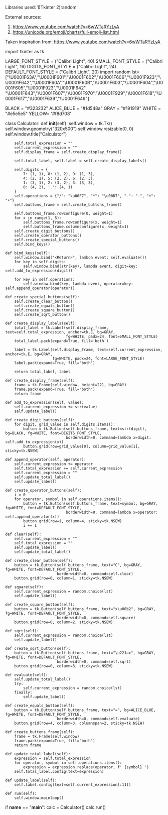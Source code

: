 
Libraries used:
1)Tkinter
2)random

External sources:
1) https://www.youtube.com/watch?v=6wWTaRYzLyA
2) https://unicode.org/emoji/charts/full-emoji-list.html

Taken inspiration from:
 https://www.youtube.com/watch?v=6wWTaRYzLyA
 <!---
pythonprogrammes1403/pythonprogrammes1403 is a ✨ special ✨ repository because its `README.md` (this file) appears on your GitHub profile.
You can click the Preview link to take a look at your changes.
--->


import tkinter as tk

LARGE_FONT_STYLE = ("Calibri Light", 40)
SMALL_FONT_STYLE = ("Calibri Light", 16)
DIGITS_FONT_STYLE = ("Calibri Light", 24)
DEFAULT_FONT_STYLE = ("Calibri Light", 20)
import random
lst=["\U0001F63A","\U0001F601","\U0001F602","\U0001F606","\U0001F923","\U0001F642","\U0001F60A","\U0001F60B","\U0001F603","\U0001F604","\U0001F605","\U0001F923","\U0001F642"\
         "\U0001F643","\U0001F607","\U0001F970","\U0001F929","\U0001F618","\U0001F617","\U0001F639","\U0001F649"]

BLACK = "#323232"
ALICE_BLUE = "#1d548a"
GRAY = "#191919"
WHITE = "#e5e5e5"
YELLOW= '#f8d708'


class Calculator:
    def __init__(self):
        self.window = tk.Tk()
        self.window.geometry("320x500")
        self.window.resizable(0, 0)
        self.window.title("Calculator")

        self.total_expression = ""
        self.current_expression = ""
        self.display_frame = self.create_display_frame()

        self.total_label, self.label = self.create_display_labels()

        self.digits = {
            7: (1, 1), 8: (1, 2), 9: (1, 3),
            4: (2, 1), 5: (2, 2), 6: (2, 3),
            1: (3, 1), 2: (3, 2), 3: (3, 3),
            0: (4, 2), '.': (4, 1)
        }
        self.operations = {"/": "\u00F7", "*": "\u00D7", "-": "-", "+": "+"}
        self.buttons_frame = self.create_buttons_frame()

        self.buttons_frame.rowconfigure(0, weight=1)
        for x in range(1, 5):
            self.buttons_frame.rowconfigure(x, weight=1)
            self.buttons_frame.columnconfigure(x, weight=1)
        self.create_digit_buttons()
        self.create_operator_buttons()
        self.create_special_buttons()
        self.bind_keys()

    def bind_keys(self):
        self.window.bind("<Return>", lambda event: self.evaluate())
        for key in self.digits:
            self.window.bind(str(key), lambda event, digit=key: self.add_to_expression(digit))

        for key in self.operations:
            self.window.bind(key, lambda event, operator=key: self.append_operator(operator))

    def create_special_buttons(self):
        self.create_clear_button()
        self.create_equals_button()
        self.create_square_button()
        self.create_sqrt_button()

    def create_display_labels(self):
        total_label = tk.Label(self.display_frame, text=self.total_expression, anchor=tk.E, bg=GRAY,
                               fg=WHITE, padx=24, font=SMALL_FONT_STYLE)
        total_label.pack(expand=True, fill='both')

        label = tk.Label(self.display_frame, text=self.current_expression, anchor=tk.E, bg=GRAY,
                         fg=WHITE, padx=24, font=LARGE_FONT_STYLE)
        label.pack(expand=True, fill='both')

        return total_label, label

    def create_display_frame(self):
        frame = tk.Frame(self.window, height=221, bg=GRAY)
        frame.pack(expand=True, fill="both")
        return frame

    def add_to_expression(self, value):
        self.current_expression += str(value)
        self.update_label()

    def create_digit_buttons(self):
        for digit, grid_value in self.digits.items():
            button = tk.Button(self.buttons_frame, text=str(digit), bg=BLACK, fg=WHITE, font=DIGITS_FONT_STYLE,
                               borderwidth=0, command=lambda x=digit: self.add_to_expression(x))
            button.grid(row=grid_value[0], column=grid_value[1], sticky=tk.NSEW)

    def append_operator(self, operator):
        self.current_expression += operator
        self.total_expression += self.current_expression
        self.current_expression = ""
        self.update_total_label()
        self.update_label()

    def create_operator_buttons(self):
        i = 0
        for operator, symbol in self.operations.items():
            button = tk.Button(self.buttons_frame, text=symbol, bg=GRAY, fg=WHITE, font=DEFAULT_FONT_STYLE,
                               borderwidth=0, command=lambda x=operator: self.append_operator(x))
            button.grid(row=i, column=4, sticky=tk.NSEW)
            i += 1

    def clear(self):
        self.current_expression = ""
        self.total_expression = ""
        self.update_label()
        self.update_total_label()

    def create_clear_button(self):
        button = tk.Button(self.buttons_frame, text="C", bg=GRAY, fg=WHITE, font=DEFAULT_FONT_STYLE,
                           borderwidth=0, command=self.clear)
        button.grid(row=0, column=1, sticky=tk.NSEW)

    def square(self):
        self.current_expression = random.choice(lst)
        self.update_label()

    def create_square_button(self):
        button = tk.Button(self.buttons_frame, text="x\u00b2", bg=GRAY, fg=WHITE, font=DEFAULT_FONT_STYLE,
                           borderwidth=0, command=self.square)
        button.grid(row=0, column=2, sticky=tk.NSEW)

    def sqrt(self):
        self.current_expression = random.choice(lst)
        self.update_label()

    def create_sqrt_button(self):
        button = tk.Button(self.buttons_frame, text="\u221ax", bg=GRAY, fg=WHITE, font=DEFAULT_FONT_STYLE,
                           borderwidth=0, command=self.sqrt)
        button.grid(row=0, column=3, sticky=tk.NSEW)

    def evaluate(self):
        self.update_total_label()
        try:
            self.current_expression = random.choice(lst)
        finally:
            self.update_label()

    def create_equals_button(self):
        button = tk.Button(self.buttons_frame, text="=", bg=ALICE_BLUE, fg=WHITE, font=DEFAULT_FONT_STYLE,
                           borderwidth=0, command=self.evaluate)
        button.grid(row=4, column=3, columnspan=2, sticky=tk.NSEW)

    def create_buttons_frame(self):
        frame = tk.Frame(self.window)
        frame.pack(expand=True, fill="both")
        return frame

    def update_total_label(self):
        expression = self.total_expression
        for operator, symbol in self.operations.items():
            expression = expression.replace(operator, f' {symbol} ')
        self.total_label.config(text=expression)

    def update_label(self):
        self.label.config(text=self.current_expression[:11])

    def run(self):
        self.window.mainloop()


if __name__ == "__main__":
    calc = Calculator()
    calc.run()
